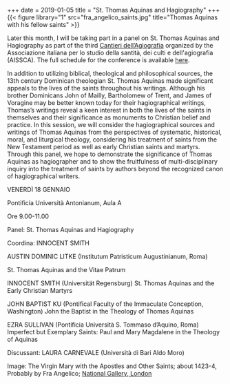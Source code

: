 +++
date = 2019-01-05
title = "St. Thomas Aquinas and Hagiography"
+++
{{< figure library="1" src="fra_angelico_saints.jpg" title="Thomas Aquinas with his fellow saints" >}}

Later this month, I will be taking part in a panel on St. Thomas Aquinas and Hagiography as part of the third [Cantieri dell’Agiografia](http://www.aisscaweb.it/it/cantieri-agiografia/) organized by the Associazione italiana per lo studio della santità, dei culti e dell'agiografia (AISSCA). The full schedule for the conference is available [here](http://www.aisscaweb.it/wp-content/uploads/2018/05/Programma-Cantieri-dellAgiografia-III-edizione-2019-.pdf).

In addition to utilizing biblical, theological and philosophical sources, the 13th century Dominican theologian St. Thomas Aquinas made significant appeals to the lives of the saints throughout his writings. Although his brother Dominicans John of Mailly, Bartholomew of Trent, and James of Voragine may be better known today for their hagiographical writings, Thomas’s writings reveal a keen interest in both the lives of the saints in themselves and their significance as monuments to Christian belief and practice. In this session, we will consider the hagiographical sources and writings of Thomas Aquinas from the perspectives of systematic, historical, moral, and liturgical theology, considering his treatment of saints from the New Testament period as well as early Christian saints and martyrs. Through this panel, we hope to demonstrate the significance of Thomas Aquinas as hagiographer and to show the fruitfulness of multi-disciplinary inquiry into the treatment of saints by authors beyond the recognized canon of hagiographical writers.

VENERDÌ 18 GENNAIO

Pontificia Università Antonianum, Aula A

Ore 9.00-11.00

Panel: St. Thomas Aquinas and Hagiography

Coordina: INNOCENT SMITH

AUSTIN DOMINIC LITKE (Institutum Patristicum Augustinianum, Roma)

St. Thomas Aquinas and the Vitae Patrum

INNOCENT SMITH (Universität Regensburg)
St. Thomas Aquinas and the Early Christian Martyrs

JOHN BAPTIST KU (Pontifical Faculty of the Immaculate Conception, Washington)
John the Baptist in the Theology of Thomas Aquinas

EZRA SULLIVAN (Pontificia Università S. Tommaso d’Aquino, Roma)
Imperfect but Exemplary Saints: Paul and Mary Magdalene in the Theology of Aquinas

Discussant: LAURA CARNEVALE (Università di Bari Aldo Moro)

Image: The Virgin Mary with the Apostles and Other Saints; about 1423-4, Probably by Fra Angelico; [National Gallery, London](https://www.nationalgallery.org.uk/paintings/probably-by-fra-angelico-the-virgin-mary-with-the-apostles-and-other-saints)
